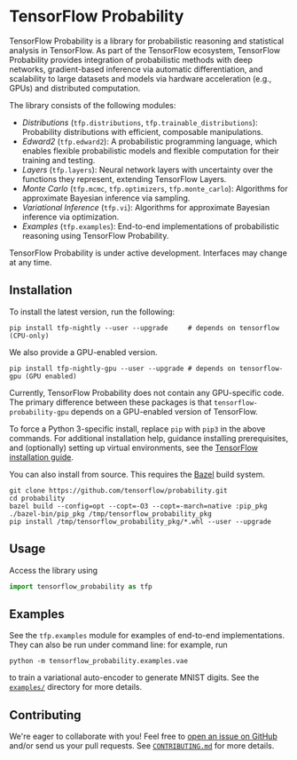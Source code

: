 # TensorFlow Probability

TensorFlow Probability is a library for probabilistic reasoning and statistical
analysis in TensorFlow. As part of the TensorFlow ecosystem, TensorFlow
Probability provides integration of probabilistic methods with deep networks,
gradient-based inference via automatic differentiation, and scalability to
large datasets and models via hardware acceleration (e.g., GPUs) and distributed
computation.

The library consists of the following modules:

* *Distributions* (`tfp.distributions`, `tfp.trainable_distributions`):
  Probability distributions with efficient, composable manipulations.
* *Edward2* (`tfp.edward2`): A probabilistic programming language, which enables
  flexible probabilistic models and flexible computation for their training and
  testing.
* *Layers* (`tfp.layers`): Neural network layers with uncertainty
  over the functions they represent, extending TensorFlow Layers.
* *Monte Carlo* (`tfp.mcmc`, `tfp.optimizers`, `tfp.monte_carlo`): Algorithms
  for approximate Bayesian inference via sampling.
* *Variational Inference* (`tfp.vi`): Algorithms for approximate Bayesian
  inference via optimization.
* *Examples* (`tfp.examples`): End-to-end implementations of probabilistic
  reasoning using TensorFlow Probability.

TensorFlow Probability is under active development. Interfaces may change at any
time.

## Installation

To install the latest version, run the following:

```shell
pip install tfp-nightly --user --upgrade     # depends on tensorflow (CPU-only)
```

We also provide a GPU-enabled version.

```shell
pip install tfp-nightly-gpu --user --upgrade # depends on tensorflow-gpu (GPU enabled)
```

Currently, TensorFlow Probability does not contain any GPU-specific code. The
primary difference between these packages is that `tensorflow-probability-gpu`
depends on a GPU-enabled version of TensorFlow.

To force a Python 3-specific install, replace `pip` with `pip3` in the above
commands. For additional installation help, guidance installing prerequisites,
and (optionally) setting up virtual environments, see the [TensorFlow
installation guide](https://www.tensorflow.org/install).

You can also install from source. This requires the [Bazel](
https://bazel.build/) build system.

```shell
git clone https://github.com/tensorflow/probability.git
cd probability
bazel build --config=opt --copt=-O3 --copt=-march=native :pip_pkg
./bazel-bin/pip_pkg /tmp/tensorflow_probability_pkg
pip install /tmp/tensorflow_probability_pkg/*.whl --user --upgrade
```

## Usage

Access the library using

```python
import tensorflow_probability as tfp
```

## Examples

See the `tfp.examples` module for examples of end-to-end implementations. They
can also be run under command line: for example, run

`python -m tensorflow_probability.examples.vae`

to train a variational auto-encoder to generate MNIST digits. See the
[`examples/`](https://github.com/tensorflow/probability/tree/master/tensorflow_probability/examples/)
directory for more details.

## Contributing

We're eager to collaborate with you! Feel free to [open an issue on
GitHub](https://github.com/tensorflow/probability/issues) and/or send us your
pull requests. See [`CONTRIBUTING.md`](CONTRIBUTING.md) for more details.
